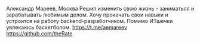 Александр Мареев, Москва
Решил изменить свою жизнь - заниматься и зарабатывать любимым делом.
Хочу прокачать свои навыки и устроится на работу backend-разработчиком.
Помимо ИТшечки увлекаюсь баскетболом.
https://t.me/aemareev
https://github.com/theRate

